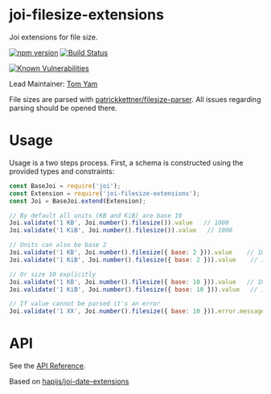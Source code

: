 
# joi-filesize-extensions

Joi extensions for file size.

[![npm version](https://badge.fury.io/js/joi-filesize-extensions.svg)](http://badge.fury.io/js/joi-filesize-extensions)
[![Build Status](https://secure.travis-ci.org/tepez/joi-filesize-extensions.svg?branch=master)](http://travis-ci.org/tepez/joi-filesize-extensions)
<!--

Remove those badges until they work properly on semver.

[![Dependencies Status](https://david-dm.org/hapijs/joi-filesize-extensions.svg)](https://david-dm.org/hapijs/joi-filesize-extensions)
[![DevDependencies Status](https://david-dm.org/hapijs/joi-filesize-extensions/dev-status.svg)](https://david-dm.org/hapijs/joi-filesize-extensions#info=devDependencies)

-->
<!--

Maybe add this in the future

[![NSP Status](https://nodesecurity.io/orgs/hapijs/projects/0394bf83-b5bc-410b-878c-e8cf1b92033e/badge)](https://nodesecurity.io/orgs/hapijs/projects/0394bf83-b5bc-410b-878c-e8cf1b92033e)

-->
[![Known Vulnerabilities](https://snyk.io/test/npm/joi-filesize-extensions/badge.svg)](https://snyk.io/test/npm/joi-filesize-extensions)

Lead Maintainer: [Tom Yam](https://github.com/tepez)

File sizes are parsed with [patrickkettner/filesize-parser](https://github.com/patrickkettner/filesize-parser).
All issues regarding parsing should be opened there.

# Usage

Usage is a two steps process. First, a schema is constructed using the provided types and constraints:

```js
const BaseJoi = require('joi');
const Extension = require('joi-filesize-extensions');
const Joi = BaseJoi.extend(Extension);

// By default all units (KB and KiB) are base 10
Joi.validate('1 KB', Joi.number().filesize()).value   // 1000
Joi.validate('1 KiB', Joi.number().filesize()).value   // 1000

// Units can also be base 2
Joi.validate('1 KB', Joi.number().filesize({ base: 2 })).value    // 1024
Joi.validate('1 KiB', Joi.number().filesize({ base: 2 })).value    // 1024

// Or size 10 explicitly
Joi.validate('1 KB', Joi.number().filesize({ base: 10 })).value   // 1000
Joi.validate('1 KiB', Joi.number().filesize({ base: 10 })).value   // 1000

// If value cannot be parsed it's an error
Joi.validate('1 XX', Joi.number().filesize({ base: 10 })).error.message   // "value" must be a valid file size'
```

# API
See the [API Reference](https://github.com/tepez/joi-filesize-extensions/blob/v1.0.3/API.md).

Based on [hapijs/joi-date-extensions](https://github.com/hapijs/joi-date-extensions)